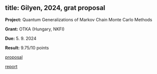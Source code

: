 title: Gilyen, 2024, grat proposal
---

**Project:** Quantum Generalizations of Markov Chain Monte Carlo Methods 
 
**Grant:**  OTKA (Hungary, NKFI)

**Due:** 5. 9. 2024

**Result:** 9.75/10 points


[proposal](REF_gilyen2024/proposal.pdf)

[report](REF_gilyen2024/report.pdf)





